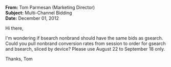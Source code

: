**From:** Tom Parmesan (Marketing Director)  
**Subject:** Multi-Channel Bidding  
**Date:** December 01, 2012  

Hi there,

I'm wondering if bsearch nonbrand should have the same bids as gsearch.
Could you pull nonbrand conversion rates from session to order for gsearch and bsearch, sliced by device?
Please use August 22 to September 18 only.

Thanks,
Tom